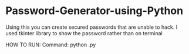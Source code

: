 # Password-Generator-using-Python
Using this you can create secured passwords that are unable to hack.
I used tkinter library to show the password rather than on terminal

HOW TO RUN:
Command: python <name>.py


